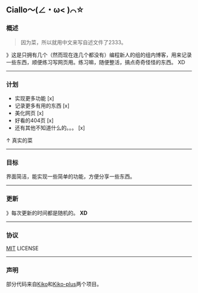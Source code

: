 ## Ciallo～(∠・ω< )⌒☆

### 概述

> 因为菜，所以就用中文来写自述文件了2333。

》这是只拥有几个（然而现在连几个都没有）编程新人的组的组内博客，用来记录一些东西，顺便练习写网页用。练习嘛，随便整活，搞点奇奇怪怪的东西。 XD

---

### 计划

- 实现更多功能 [x]
- 记录更多有用的东西 [x]
- 美化网页 [x]
- 好看的404页 [x]
- 还有其他不知道什么的。。。 [x]

↑ 真实的菜

---

### 目标

界面简洁，能实现一些简单的功能，方便分享一些东西。

---

### 更新

》每次更新的时间都是随机的。	**XD**

---

### 协议

[MIT](LICENSE) LICENSE

---

### 声明

部分代码来自[Kiko](https://github.com/gfjaru/Kiko)和[Kiko-plus](https://github.com/aweekj/Kiko-plus)两个项目。


